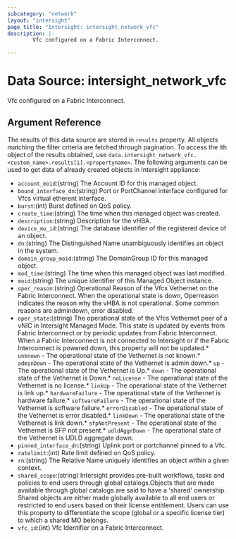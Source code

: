 ```yaml
---
subcategory: "network"
layout: "intersight"
page_title: "Intersight: intersight_network_vfc"
description: |-
        Vfc configured on a Fabric Interconnect.

---
```


# Data Source: intersight_network_vfc
Vfc configured on a Fabric Interconnect.
## Argument Reference
The results of this data source are stored in `results` property.
All objects matching the filter criteria are fetched through pagination.
To access the ith object of the results obtained, use `data.intersight_network_vfc.<custom_name>.results[i].<propertyname>`.
The following arguments can be used to get data of already created objects in Intersight appliance:
* `account_moid`:(string) The Account ID for this managed object. 
* `bound_interface_dn`:(string) Port or PortChannel interface configured for Vfcs virtual etherent interface. 
* `burst`:(int) Burst defined on QoS policy. 
* `create_time`:(string) The time when this managed object was created. 
* `description`:(string) Description for the vHBA. 
* `device_mo_id`:(string) The database identifier of the registered device of an object. 
* `dn`:(string) The Distinguished Name unambiguously identifies an object in the system. 
* `domain_group_moid`:(string) The DomainGroup ID for this managed object. 
* `mod_time`:(string) The time when this managed object was last modified. 
* `moid`:(string) The unique identifier of this Managed Object instance. 
* `oper_reason`:(string) Operational Reason of the Vfcs Vethernet on the Fabric Interconnect. When the operational state is down, Operreason indicates the reason why the vHBA is not operational. Some common reasons are admindown, error disabled. 
* `oper_state`:(string) The operational state of the Vfcs Vethernet peer of a vNIC in Intersight Managed Mode. This state is updated by events from Fabric Interconnect or by periodic updates from Fabric Interconnect. When a Fabric Interconnect is not connected to Intersight or if the Fabric Interconnect is powered down, this property will not be updated.* `unknown` - The operational state of the Vethernet is not known.* `adminDown` - The operational state of the Vethernet is admin down.* `up` - The operational state of the Vethernet is Up.* `down` - The operational state of the Vethernet is Down.* `noLicense` - The operational state of the Vethernet is no license.* `linkUp` - The operational state of the Vethernet is link up.* `hardwareFailure` - The operational state of the Vethernet is hardware failure.* `softwareFailure` - The operational state of the Vethernet is software failure.* `errorDisabled` - The operational state of the Vethernet is error disabled.* `linkDown` - The operational state of the Vethernet is link down.* `sfpNotPresent` - The operational state of the Vethernet is SFP not present.* `udldAggrDown` - The operational state of the Vethernet is UDLD aggregate down. 
* `pinned_interface_dn`:(string) Uplink port or portchannel pinned to a Vfc. 
* `ratelimit`:(int) Rate limit defined on QoS policy. 
* `rn`:(string) The Relative Name uniquely identifies an object within a given context. 
* `shared_scope`:(string) Intersight provides pre-built workflows, tasks and policies to end users through global catalogs.Objects that are made available through global catalogs are said to have a 'shared' ownership. Shared objects are either made globally available to all end users or restricted to end users based on their license entitlement. Users can use this property to differentiate the scope (global or a specific license tier) to which a shared MO belongs. 
* `vfc_id`:(int) Vfc Identifier on a Fabric Interconnect. 
 
